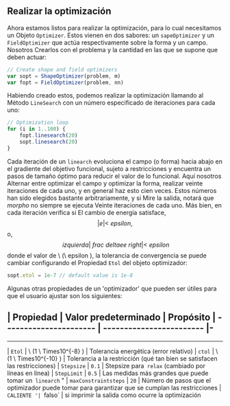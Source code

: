 <!-- TRANSLATED by md-translate -->
## Realizar la optimización

Ahora estamos listos para realizar la optimización, para lo cual necesitamos un
Objeto `Optimizer`.
Estos vienen en dos sabores: un `sapeOptimizer` y un
`FieldOptimizer` que actúa respectivamente sobre la forma y un campo.
Nosotros
Crearlos con el problema y la cantidad en las que se supone que deben actuar:

```javascript
// Create shape and field optimizers
var sopt = ShapeOptimizer(problem, m)
var fopt = FieldOptimizer(problem, nn)
```

Habiendo creado estos, podemos realizar la optimización llamando al
Método `LineSearch` con un número especificado de iteraciones para cada uno:

```javascript
// Optimization loop
for (i in 1..100) {  
    fopt.linesearch(20)
    sopt.linesearch(20)
}
```

Cada iteración de un `linearch` evoluciona el campo (o forma) hacia abajo en el
gradiente del objetivo funcional, sujeto a restricciones y encuentra un
pasos de tamaño óptimo para reducir el valor de lo funcional.
Aquí nosotros
Alternar entre optimizar el campo y optimizar la forma,
realizar veinte iteraciones de cada uno, y en general haz esto cien
veces.
Estos números han sido elegidos bastante arbitrariamente, y si
Mire la salida, notará que _morpho_ no siempre se ejecuta
Veinte iteraciones de cada uno.
Más bien, en cada iteración verifica si
El cambio de energía satisface, $$ | e | <\ epsilon, $$ o,
$$ \ izquierda | \ frac {\ delta e} {e} \ right | <\ epsilon $$ donde el valor de
\ (\ epsilon \), la tolerancia de convergencia se puede cambiar configurando el
Propiedad `Etol` del objeto optimizador:

```javascript
sopt.etol = 1e-7 // default value is 1e-8
```

Algunas otras propiedades de un 'optimizador' que pueden ser útiles para que el usuario
ajustar son los siguientes:

|
Propiedad |
Valor predeterminado | Propósito
| ---------------------- | ------------------------ |-
--------------------------------------------------
-----------------------
|
`Etol` |
\ (1 \ Times10^{-8} \) |
Tolerancia energética (error relativo)
|
`ctol` |
\ (1 \ Times10^{-10} \) |
Tolerancia a la restricción (qué tan bien se satisfacen las restricciones)
|
`Stepsize` |
`0.1` | Stepsize para` relax` (cambiado por líneas en línea)
|
`StepLimit` |
`0.5` | Las medidas más grandes que puede tomar un` linearch` "
|
`maxConstraintsteps` |
`20` | Número de pasos que el optimizador puede tomar para garantizar que se cumplan las restricciones
|
`CALIENTE '|
`falso` | si imprimir la salida como ocurre la optimización